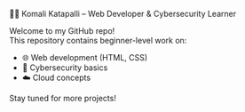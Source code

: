 👩‍💻 Komali Katapalli – Web Developer & Cybersecurity Learner

Welcome to my GitHub repo!  
This repository contains beginner-level work on:

- 🌐 Web development (HTML, CSS)
- 🔐 Cybersecurity basics
- ☁️ Cloud concepts

Stay tuned for more projects!
